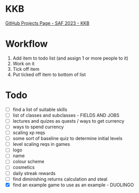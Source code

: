 # KKB

[GitHub Projects Page - SAF 2023 - KKB](https://github.com/users/10KSA01/projects/1/views/1)

# Workflow
1. Add item to todo list (and assign 1 or more people to it)
2. Work on it
3. Tick off item
4. Put ticked off item to bottom of list

# Todo
- [ ] find a list of suitable skills
- [ ] list of classes and subclasses - FIELDS AND JOBS
- [ ] lectures and quizes as quests / ways to get currency
- [ ] ways to spend currency
- [ ] scaling xp reqs
- [ ] some sort of baseline quiz to determine initial levels
- [ ] level scaling reqs in games
- [ ] logo
- [ ] name
- [ ] colour scheme
- [ ] cosmetics
- [ ] daily streak rewards
- [ ] find diminishing returns calculation and steal
- [x] find an example game to use as an example - DUOLINGO